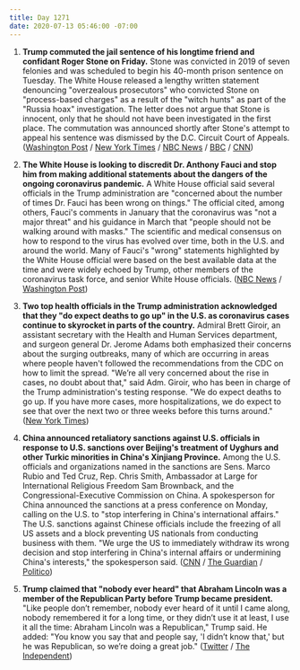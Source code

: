 ```yaml
---
title: Day 1271
date: 2020-07-13 05:46:00 -07:00
---
```


1. **Trump commuted the jail sentence of his longtime friend and confidant Roger Stone on Friday.** Stone was convicted in 2019 of seven felonies and was scheduled to begin his 40-month prison sentence on Tuesday. The White House released a lengthy written statement denouncing "overzealous prosecutors" who convicted Stone on "process-based charges" as a result of the "witch hunts" as part of the "Russia hoax" investigation. The letter does not argue that Stone is innocent, only that he should not have been investigated in the first place. The commutation was announced shortly after Stone's attempt to appeal his sentence was dismissed by the D.C. Circuit Court of Appeals. ([Washington Post](https://www.washingtonpost.com/politics/trump-says-hes-looking-at-pardoning-roger-stone-ahead-of-prison-term/2020/07/10/d1a1e5ea-c2b7-11ea-b4f6-cb39cd8940fb_story.html) / [New York Times](https://www.nytimes.com/2020/07/10/us/politics/trump-roger-stone-clemency.html) / [NBC News](https://www.nbcnews.com/politics/donald-trump/trump-commutes-roger-stone-s-prison-sentence-after-he-was-n1138981) / [BBC](https://www.bbc.com/news/world-us-canada-53371756) / [CNN](https://www.cnn.com/2020/07/10/politics/trump-stone-prison-clemency/index.html))

2. **The White House is looking to discredit Dr. Anthony Fauci and stop him from making additional statements about the dangers of the ongoing coronavirus pandemic.** A White House official said several officials in the Trump administration are "concerned about the number of times Dr. Fauci has been wrong on things." The official cited, among others, Fauci's comments in January that the coronavirus was "not a major threat" and his guidance in March that "people should not be walking around with masks." The scientific and medical consensus on how to respond to the virus has evolved over time, both in the U.S. and around the world. Many of Fauci's "wrong" statements highlighted by the White House official were based on the best available data at the time and were widely echoed by Trump, other members of the coronavirus task force, and senior White House officials. ([NBC News](https://www.nbcnews.com/politics/white-house/white-house-seeks-discredit-fauci-amid-coronavirus-surge-n1233612) / [Washington Post](https://www.washingtonpost.com/politics/2020/07/11/fauci-trump-coronavirus/))

3. **Two top health officials in the Trump administration acknowledged that they "do expect deaths to go up" in the U.S. as coronavirus cases continue to skyrocket in parts of the country.** Admiral Brett Giroir, an assistant secretary with the Health and Human Services department, and surgeon general Dr. Jerome Adams both emphasized their concerns about the surging outbreaks, many of which are occurring in areas where people haven't followed the recommendations from the CDC on how to limit the spread. "We’re all very concerned about the rise in cases, no doubt about that," said Adm. Giroir, who has been in charge of the Trump administration's testing response. "We do expect deaths to go up. If you have more cases, more hospitalizations, we do expect to see that over the next two or three weeks before this turns around." ([New York Times](https://www.nytimes.com/2020/07/12/health/coronavirus-trump-deaths.html))

4. **China announced retaliatory sanctions against U.S. officials in response to U.S. sanctions over Beijing's treatment of Uyghurs and other Turkic minorities in China's Xinjiang Province.** Among the U.S. officials and organizations named in the sanctions are Sens. Marco Rubio and Ted Cruz, Rep. Chris Smith, Ambassador at Large for International Religious Freedom Sam Brownback, and the Congressional-Executive Commission on China. A spokesperson for China announced the sanctions at a press conference on Monday, calling on the U.S. to "stop interfering in China's international affairs." The U.S. sanctions against Chinese officials include the freezing of all US assets and a block preventing US nationals from conducting business with them. "We urge the US to immediately withdraw its wrong decision and stop interfering in China's internal affairs or undermining China's interests," the spokesperson said. ([CNN](https://www.cnn.com/2020/07/13/asia/china-us-xinjiang-sanctions-intl-hnk/index.html) / [The Guardian](https://www.theguardian.com/world/2020/jul/13/china-announces-retaliatory-sanctions-against-us-officials-ted-cruz-marco-rubio) / [Politico](https://www.politico.com/news/2020/07/13/china-human-rights-sanctions-american-officials-359371))

5. **Trump claimed that "nobody ever heard" that Abraham Lincoln was a member of the Republican Party before Trump became president.** "Like people don’t remember, nobody ever heard of it until I came along, nobody remembered it for a long time, or they didn’t use it at least, I use it all the time: Abraham Lincoln was a Republican," Trump said. He added: "You know you say that and people say, 'I didn’t know that,' but he was Republican, so we’re doing a great job." ([Twitter](https://twitter.com/atrupar/status/1281667130522558467?s=19) / [The Independent](https://www.independent.co.uk/news/world/americas/us-politics/trump-abraham-lincoln-president-doral-golf-resort-venezuela-a9613666.html))